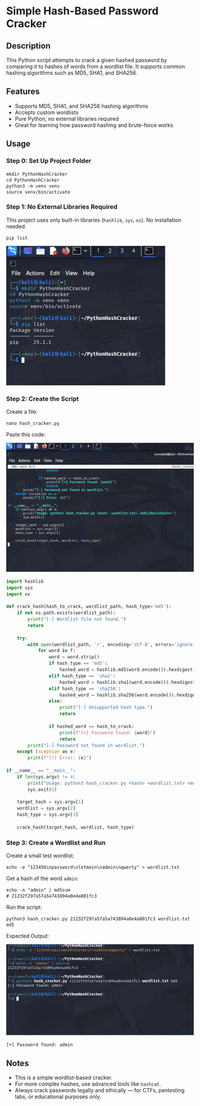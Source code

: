 
# Simple Hash-Based Password Cracker

## Description

This Python script attempts to crack a given hashed password by comparing it to hashes of words from a wordlist file. It supports common hashing algorithms such as MD5, SHA1, and SHA256.

## Features

- Supports MD5, SHA1, and SHA256 hashing algorithms
- Accepts custom wordlists
- Pure Python, no external libraries required
- Great for learning how password hashing and brute-force works

## Usage

### Step 0: Set Up Project Folder

```
mkdir PythonHashCracker
cd PythonHashCracker
python3 -m venv venv
source venv/bin/activate
```

### Step 1: No External Libraries Required

This project uses only built-in libraries (`hashlib`, `sys`, `os`). No installation needed.

```
pip list
```
![Step 0 Screenshot](https://raw.githubusercontent.com/mchyasn/cyber-Projs-beginner-to-advanced/82e0b1336581a4b30b46ec85e9d7c9761c59359d/PythonHashCracker/screenshots/step0.png)

### Step 2: Create the Script

Create a file:

```
nano hash_cracker.py
```

Paste this code:

![Step 1 Screenshot](https://raw.githubusercontent.com/mchyasn/cyber-Projs-beginner-to-advanced/main/PythonHashCracker/screenshots/step1.png)

```python
import hashlib
import sys
import os

def crack_hash(hash_to_crack, wordlist_path, hash_type='md5'):
    if not os.path.exists(wordlist_path):
        print("[-] Wordlist file not found.")
        return

    try:
        with open(wordlist_path, 'r', encoding='utf-8', errors='ignore') as f:
            for word in f:
                word = word.strip()
                if hash_type == 'md5':
                    hashed_word = hashlib.md5(word.encode()).hexdigest()
                elif hash_type == 'sha1':
                    hashed_word = hashlib.sha1(word.encode()).hexdigest()
                elif hash_type == 'sha256':
                    hashed_word = hashlib.sha256(word.encode()).hexdigest()
                else:
                    print("[-] Unsupported hash type.")
                    return

                if hashed_word == hash_to_crack:
                    print(f"[+] Password found: {word}")
                    return
        print("[-] Password not found in wordlist.")
    except Exception as e:
        print(f"[!] Error: {e}")

if __name__ == "__main__":
    if len(sys.argv) != 4:
        print("Usage: python3 hash_cracker.py <hash> <wordlist.txt> <md5|sha1|sha256>")
        sys.exit(1)

    target_hash = sys.argv[1]
    wordlist = sys.argv[2]
    hash_type = sys.argv[3]

    crack_hash(target_hash, wordlist, hash_type)
```

### Step 3: Create a Wordlist and Run

Create a small test wordlist:

```
echo -e "123456\npassword\nletmein\nadmin\nqwerty" > wordlist.txt
```

Get a hash of the word `admin`:

```
echo -n "admin" | md5sum
# 21232f297a57a5a743894a0e4a801fc3
```

Run the script:

```
python3 hash_cracker.py 21232f297a57a5a743894a0e4a801fc3 wordlist.txt md5
```

Expected Output:

![Step 2 Screenshot](https://raw.githubusercontent.com/mchyasn/cyber-Projs-beginner-to-advanced/main/PythonHashCracker/screenshots/step2.png)

```
[+] Password found: admin
```

## Notes

- This is a simple wordlist-based cracker.
- For more complex hashes, use advanced tools like `hashcat`.
- Always crack passwords legally and ethically — for CTFs, pentesting labs, or educational purposes only.


